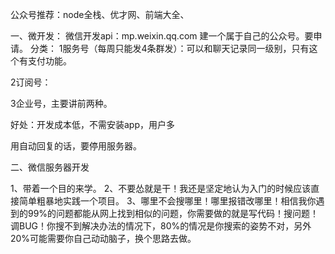 公众号推荐：node全栈、优才网、前端大全、

一、微开发：
微信开发api：mp.weixin.qq.com
建一个属于自己的公众号。要申请。
分类：
1服务号（每周只能发4条群发）：可以和聊天记录同一级别，只有这个有支付功能。

2订阅号：

3企业号，主要讲前两种。

好处：开发成本低，不需安装app，用户多


用自动回复的话，要停用服务器。

二、微信服务器开发

1、带着一个目的来学。
2、不要怂就是干！我还是坚定地认为入门的时候应该直接简单粗暴地实践一个项目。
3、哪里不会搜哪里！哪里报错改哪里！相信我你遇到的99%的问题都能从网上找到相似的问题，你需要做的就是写代码！搜问题！调BUG！你搜不到解决办法的情况下，80%的情况是你搜索的姿势不对，另外20%可能需要你自己动动脑子，换个思路去做。

